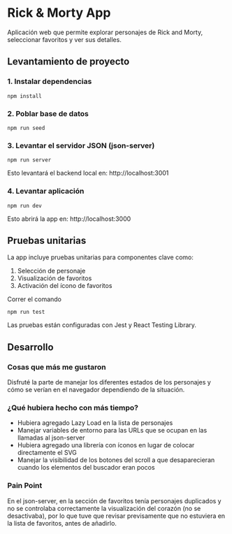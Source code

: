 # Rick & Morty App 

Aplicación web que permite explorar personajes de Rick and Morty, seleccionar favoritos y ver sus detalles.

## Levantamiento de proyecto

### 1. Instalar dependencias

```console
npm install
```

### 2. Poblar base de datos

```console
npm run seed
```

### 3. Levantar el servidor JSON (json-server)

```console
npm run server
```
Esto levantará el backend local en: http://localhost:3001

### 4. Levantar aplicación
```console
npm run dev
```
Esto abrirá la app en: http://localhost:3000

## Pruebas unitarias
La app incluye pruebas unitarias para componentes clave como:

1. Selección de personaje
2. Visualización de favoritos
3. Activación del ícono de favoritos

Correr el comando
```console
npm run test
```
Las pruebas están configuradas con Jest y React Testing Library.

## Desarrollo

### Cosas que más me gustaron
Disfruté la parte de manejar los diferentes estados de los personajes y cómo se verían en el navegador dependiendo de la situación.

### ¿Qué hubiera hecho con más tiempo?
- Hubiera agregado Lazy Load en la lista de personajes
- Manejar variables de entorno para las URLs que se ocupan en las llamadas al json-server
- Hubiera agregado una librería con íconos en lugar de colocar directamente el SVG
- Manejar la visibilidad de los botones del scroll a que desaparecieran cuando los elementos del buscador eran pocos

### Pain Point
En el json-server, en la sección de favoritos tenía personajes duplicados y no se controlaba correctamente la visualización del corazón (no se desactivaba), por lo que tuve que revisar previsamente que no estuviera en la lista de favoritos, antes de añadirlo.